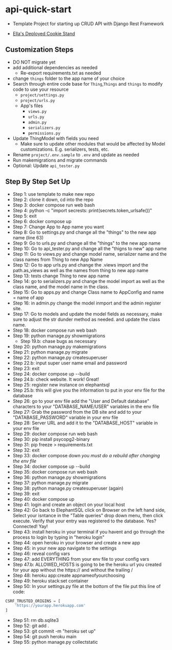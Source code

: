# api-quick-start

- Template Project for starting up CRUD API with Django Rest Framework

- [Ella's Deployed Cookie Stand](https://ellas-cookie-stand.herokuapp.com/api/v1/cookie_stand/)

## Customization Steps

- DO NOT migrate yet
- add additional dependencies as needed
  - Re-export requirements.txt as needed
- change `things` folder to the app name of your choice
- Search through entire code base for `Thing`,`Things` and `things` to modify code to use your resource
  - `project/settings.py`
  - `project/urls.py`
  - App's files
    - `views.py`
    - `urls.py`
    - `admin.py`
    - `serializers.py`
    - `permissions.py`
- Update ThingModel with fields you need
  - Make sure to update other modules that would be affected by Model customizations. E.g. serializers, tests, etc.
- Rename `project/.env.sample` to `.env` and update as needed
- Run makemigrations and migrate commands
- Optional: Update `api_tester.py`

## Step By Step Set Up

- Step 1: use template to make new repo
- Step 2: clone it down, cd into the repo
- Step 3: docker compose run web bash
- Step 4: python -c "import secrests: print(secrets.token_urlsafe())"
- Step 5:  exit
- Step 6: docker compose up
- Step 7:  Change App to App name you want
- Step 8: Go to settings.py and change all the "things" to the new app name (line 63)
- Step 9: Go to urls.py and change all the "things" to the new app name
- Step 10: Go to api_tester.py and change all the "thigns to new" app name
- Step 11: Go to views.py and change model name, serializer name and the class names from Thing to new App Name
- Step 12: Go to app urls.py and change the .views import and the path.as_views as well as the names from thing to new app name
- Step 13: tests change Thing to new app name
- Step 14: go to serializers.py and change the model import as well as the class name, and the model name in the class.
- Step 15: Go to apps.py and change Class name to AppConfig and name = name of app
- Step 16: in admin.py change the model inmport and the admin register site.
- Step 17: Go to models and update the model fields as necessary, make sure to adjust the str dunder method as needed. and update the class name.
- Step 18: docker compose run web bash
- Step 19: python manage.py showmigrations
    - Step 19.b: chase bugs as necessary
- Step 20: python manage.py makemigrations
- Step 21: python manage.py migrate
- Step 22: python manage.py createsuperuser
- Step 22.b: input super user name email and password
- Step 23: exit
- Step 24: docker compose up --build
- Step 24.b: check website. It work! Great!
- Step 25: register new instance on elephantsql
- Step 25.b: this will give you the information to put in your env file for the database
- Step 26: go to your env file add the "User and Default database" characters to your "DATABASE_NAME/USER" variables in the env file
- Step 27: Grab the password from the DB site and add to your "DATABASE_PASSWORD" variable in your env file
- Step 28: Server URL and add it to the "DATABASE_HOST" variable in your env file
- Step 29: docker compose run web bash
- Step 30: pip install psycopg2-binary
- Step 31: pip freeze > requirements.txt
- Step 32: exit
- Step 33: docker compose down *you must do a rebuild after changing the env file*
- Step 34: docker compose up --build
- Step 35: docker compose run web bash
- Step 36: python manage.py showmigrations
- Step 37: python manage.py migrate
- Step 38: python manage.py createsuperuser (again)
- Step 39: exit
- Step 40: docker compose up
- Step 41: login and create an object on your local host
- Step 42: Go back to ElephantSQL click on Browser on the left hand side, Select your isntance in the "Table queries" drop down menu, then click execute. Verify that your entry was registered to the database. Yes? Connected! Yay!
- Step 43: install heroku in your terminal if you havent and go through the process to login by typing in "heroku login"
- Step 44: open heroku in your browser and create a new app
- Step 45: in your new app navigate to the settings
- Step 46: reveal config vars
- Step 47: add EVERYTHING from your env file to your config vars
- Step 47.b: ALLOWED_HOSTS is going to be the heroku url you created for your app without the https:// and without the trailing /
- Step 48: heroku app:create appnameofyourchoosing
- Step 49: heroku stack:set container
- Step 50: In your settings.py file at the bottom of the file put this line of code:

```python
CSRF_TRUSTED_ORIGINS = [
    'https://yourapp.herokuapp.com'
]
```

- Step 51: rm db.sqlite3
- Step 52: git add .
- Step 53: git commit -m "heroku set up"
- Step 54: git push heroku main
- Step 55: python manage.py collectstatic
